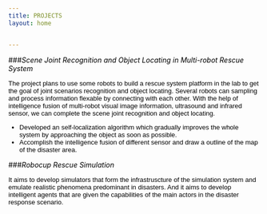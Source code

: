 ```yaml
---
title: PROJECTS
layout: home


---
```


<font color="black">

###*Scene Joint Recognition and Object Locating in Multi-robot Rescue System*


<font face="helvetica"  size=2px >The project plans to use some robots to build a rescue system platform in the lab to get the goal of joint scenarios recognition and object locating. Several robots can sampling and process information flexable by connecting with each other. With the help of intelligence fusion of multi-robot visual image information, ultrasound and infrared sensor, we can complete the scene joint recognition and object locating.

 * Developed an self-localization algorithm which gradually improves the whole system by approaching the object as soon as possible.
 * Accomplish the intelligence fusion of different sensor and draw a outline of the map of the disaster area.
 </font>
 
 
 ###*Robocup Rescue Simulation*

<font face="helvetica" size=2>It aims to develop simulators that form the infrastruscture of the simulation system and emulate realistic phenomena predominant in disasters. And it aims to develop intelligent agents that are given thecapabilities of the main actors in the disaster response scenario.
</font>